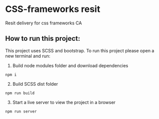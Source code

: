 # CSS-frameworks resit
Resit delivery for css frameworks CA

## How to run this project:

This project uses SCSS and bootstrap. To run this project please open a new terminal and run:

1. Build node modules folder and download dependencies 
```
npm i
```

2. Build SCSS dist folder
```
npm run build
```

3. Start a live server to view the project in a browser
```
npm run server
```